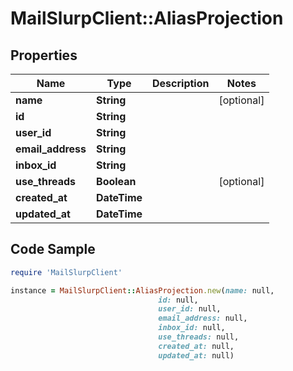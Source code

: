 # MailSlurpClient::AliasProjection

## Properties

Name | Type | Description | Notes
------------ | ------------- | ------------- | -------------
**name** | **String** |  | [optional] 
**id** | **String** |  | 
**user_id** | **String** |  | 
**email_address** | **String** |  | 
**inbox_id** | **String** |  | 
**use_threads** | **Boolean** |  | [optional] 
**created_at** | **DateTime** |  | 
**updated_at** | **DateTime** |  | 

## Code Sample

```ruby
require 'MailSlurpClient'

instance = MailSlurpClient::AliasProjection.new(name: null,
                                 id: null,
                                 user_id: null,
                                 email_address: null,
                                 inbox_id: null,
                                 use_threads: null,
                                 created_at: null,
                                 updated_at: null)
```


